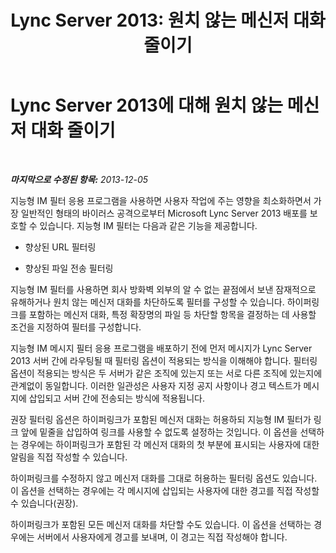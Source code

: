 ﻿---
title: 'Lync Server 2013: 원치 않는 메신저 대화 줄이기'
TOCTitle: Lync Server 2013에 대해 원치 않는 메신저 대화 줄이기
ms:assetid: d2998708-e699-4465-a918-e1d9ea4c49c3
ms:mtpsurl: https://technet.microsoft.com/ko-kr/library/Dn518335(v=OCS.15)
ms:contentKeyID: 60504744
ms.date: 08/10/2015
mtps_version: v=OCS.15
ms.translationtype: HT
---

# Lync Server 2013에 대해 원치 않는 메신저 대화 줄이기

 

_**마지막으로 수정된 항목:** 2013-12-05_

지능형 IM 필터 응용 프로그램을 사용하면 사용자 작업에 주는 영향을 최소화하면서 가장 일반적인 형태의 바이러스 공격으로부터 Microsoft Lync Server 2013 배포를 보호할 수 있습니다. 지능형 IM 필터는 다음과 같은 기능을 제공합니다.

  - 향상된 URL 필터링

  - 향상된 파일 전송 필터링

지능형 IM 필터를 사용하면 회사 방화벽 외부의 알 수 없는 끝점에서 보낸 잠재적으로 유해하거나 원치 않는 메신저 대화를 차단하도록 필터를 구성할 수 있습니다. 하이퍼링크를 포함하는 메신저 대화, 특정 확장명의 파일 등 차단할 항목을 결정하는 데 사용할 조건을 지정하여 필터를 구성합니다.

지능형 IM 메시지 필터 응용 프로그램을 배포하기 전에 먼저 메시지가 Lync Server 2013 서버 간에 라우팅될 때 필터링 옵션이 적용되는 방식을 이해해야 합니다. 필터링 옵션이 적용되는 방식은 두 서버가 같은 조직에 있는지 또는 서로 다른 조직에 있는지에 관계없이 동일합니다. 이러한 일관성은 사용자 지정 공지 사항이나 경고 텍스트가 메시지에 삽입되고 서버 간에 전송되는 방식에 적용됩니다.

권장 필터링 옵션은 하이퍼링크가 포함된 메신저 대화는 허용하되 지능형 IM 필터가 링크 앞에 밑줄을 삽입하여 링크를 사용할 수 없도록 설정하는 것입니다. 이 옵션을 선택하는 경우에는 하이퍼링크가 포함된 각 메신저 대화의 첫 부분에 표시되는 사용자에 대한 알림을 직접 작성할 수 있습니다.

하이퍼링크를 수정하지 않고 메신저 대화를 그대로 허용하는 필터링 옵션도 있습니다. 이 옵션을 선택하는 경우에는 각 메시지에 삽입되는 사용자에 대한 경고를 직접 작성할 수 있습니다(권장).

하이퍼링크가 포함된 모든 메신저 대화를 차단할 수도 있습니다. 이 옵션을 선택하는 경우에는 서버에서 사용자에게 경고를 보내며, 이 경고는 직접 작성해야 합니다.

